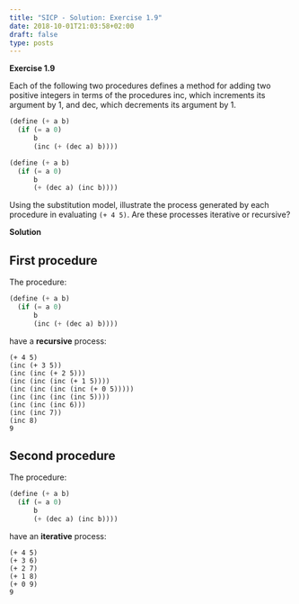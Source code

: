 ```yaml
---
title: "SICP - Solution: Exercise 1.9"
date: 2018-10-01T21:03:58+02:00
draft: false
type: posts
---
```


**Exercise 1.9**

Each of the following two procedures defines a method for adding two positive integers in terms of the procedures inc, which increments its argument by 1, and dec, which decrements its argument by 1.

```scheme
(define (+ a b)
  (if (= a 0)
      b
      (inc (+ (dec a) b))))

(define (+ a b)
  (if (= a 0)
      b
      (+ (dec a) (inc b))))
```

Using the substitution model, illustrate the process generated by each procedure in evaluating `(+ 4 5)`. Are these processes iterative or recursive?

**Solution**

## First procedure

The procedure:

```scheme
(define (+ a b)
  (if (= a 0)
      b
      (inc (+ (dec a) b))))
```

have a **recursive** process:

```
(+ 4 5)
(inc (+ 3 5))
(inc (inc (+ 2 5)))
(inc (inc (inc (+ 1 5))))
(inc (inc (inc (inc (+ 0 5)))))
(inc (inc (inc (inc 5))))
(inc (inc (inc 6)))
(inc (inc 7))
(inc 8)
9
```

## Second procedure

The procedure:

```scheme
(define (+ a b)
  (if (= a 0)
      b
      (+ (dec a) (inc b))))
```

have an **iterative** process:

```
(+ 4 5)
(+ 3 6)
(+ 2 7)
(+ 1 8)
(+ 0 9)
9
```
